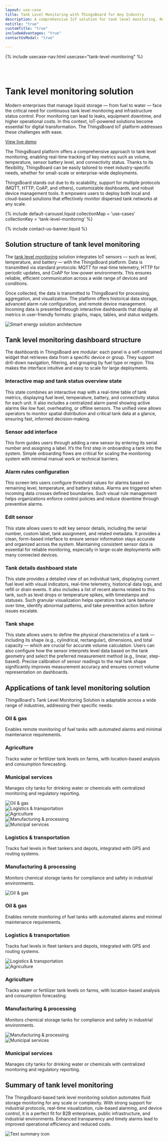 ```yaml
---
layout: use-case
title: Tank Level Monitoring with ThingsBoard for Any Industry
description: A comprehensive IoT solution for tank level monitoring. Real-time insights for fuel, water, and chemical storage with dashboards, alarms, and scalable device management — powered by ThingsBoard
notitle: "true"
customTitle: "true"
includeAdvantages: "true"
contactUsModal: "true"

---
```


{% include usecase-nav.html usecase="tank-level-monitoring" %}

<div id="scada-fullpage" onclick="this.style.display='none'; document.body.style.overflow='unset'"><div class="image"></div><div class="close-icon"><svg width="32" height="32" viewBox="0 0 32 32" fill="none" xmlns="http://www.w3.org/2000/svg"><path d="M25.3337 8.5465L23.4537 6.6665L16.0003 14.1198L8.54699 6.6665L6.66699 8.5465L14.1203 15.9998L6.66699 23.4532L8.54699 25.3332L16.0003 17.8798L23.4537 25.3332L25.3337 23.4532L17.8803 15.9998L25.3337 8.5465Z"></path></svg></div></div>
<h1 class="usecase-title">Tank level monitoring solution</h1>
<section class="tank-monitoring-about">
    <div class="about-text">
        <div class="short">
            <div class="block">
                <p class="text">Modern enterprises that manage liquid storage — from fuel to water — face the critical need for continuous tank level monitoring and infrastructure status control. Poor monitoring can lead to leaks, equipment downtime, and higher operational costs. In this context, IoT-powered solutions become essential for digital transformation. The ThingsBoard IoT platform addresses these challenges with ease.</p>
            </div>
            <div class="demo-button">
                <a id="UseCases_FuelLevelMonitoring_ViewLiveDemo" target="_blank" href="https://thingsboard.cloud/dashboard/e1ff5690-5e0c-11ee-aeee-d16039673934?publicId=7aa99e80-8acd-11ef-a59e-a9c993dbec14" class="button gtm_button">View live demo</a>            
            </div>
        </div>
        <div class="long">
            <p>The ThingsBoard platform offers a comprehensive approach to tank level monitoring, enabling real-time tracking of key metrics such as volume, temperature, sensor battery level, and connectivity status. Thanks to its flexibility, ThingsBoard can be easily tailored to meet industry-specific needs, whether for small-scale or enterprise-wide deployments.</p>
            <p>ThingsBoard stands out due to its scalability, support for multiple protocols (MQTT, HTTP, CoAP, and others), customizable dashboards, and robust device management tools. It empowers users to deploy both local and cloud-based solutions that effectively monitor dispersed tank networks at any scale.</p>
        </div>
    </div>
</section>

<section class="tank-monitoring-carousel carousel-padding">
    {% include default-carousel.liquid collectionMap = 'use-cases' collectionKey = 'tank-level-monitoring' %}
</section> 

{% include contact-us-banner.liquid %}

<section class="tank-monitoring-solution-structure">
    <h2>Solution structure of tank level monitoring</h2>
    <div class="about-text">
        <div class="short">
            <div class="block">
                <p class="text">The <a href="https://thingsboard.io/docs/pe/solution-templates/fuel-level-monitoring/">tank level monitoring</a> solution integrates IoT sensors — such as level, temperature, and battery — with the ThingsBoard platform. Data is transmitted via standard protocols: MQTT for real-time telemetry, HTTP for periodic updates, and CoAP for low-power environments. This ensures reliable, efficient communication across a wide range of devices and conditions.</p>
            </div>
        </div>
        <div class="long">
            <p>Once collected, the data is transmitted to ThingsBoard for processing, aggregation, and visualization. The platform offers historical data storage, advanced alarm rule configuration, and remote device management. Incoming data is presented through interactive dashboards that display all metrics in user-friendly formats: graphs, maps, tables, and status widgets.</p>
        </div>
    </div>
    <div class="scheme">
        <img id="schemeSVG" loading="lazy" data-src="https://img.thingsboard.io/usecases/smart-use-cases.svg" class="svg-animation" alt="Smart energy solution architecture" title="Smart energy solution architecture: IoT devices connect via gateways to the cloud for processing, visualization, and automation">
    </div>
</section>

<section class="dashboard-structure section-padding">
    <div class="section-header">
        <h2>Tank level monitoring dashboard structure</h2>
        <p>
            The dashboards in ThingsBoard are modular: each panel is a self-contained widget that retrieves data from a specific device or group. They support drill-down navigation, filtering, and grouping by fuel type or region. This makes the interface intuitive and easy to scale for large deployments.
        </p>
    </div>
    <div class="dashboard-structure-block">
        <div class="menu">
            <div class="expansion-block">
                <div class="expansion-panel">
                    <div class="expansion-header">
                        <h3>Interactive map and tank status overview state</h3>
                    </div>
                    <div class="expansion-content">
                        <p>This state combines an interactive map with a real-time table of tank metrics, displaying fuel level, temperature, battery, and connectivity status for each unit. It also includes a centralized alarm panel showing active alarms like low fuel, overheating, or offline sensors. The unified view allows operators to monitor spatial distribution and critical tank data at a glance, ensuring fast, informed decision-making.</p>
                    </div>
                </div>
            </div>
            <div class="expansion-block">
                <div class="expansion-panel">
                    <div class="expansion-header">
                        <h3>Sensor add interface</h3>
                    </div>
                    <div class="expansion-content">
                        <p>This form guides users through adding a new sensor by entering its serial number and assigning a label. It’s the first step in onboarding a tank into the system. Simple onboarding flows are critical for scaling the monitoring system with minimal manual work or technical barriers.</p>
                    </div>
                </div>
            </div>
            <div class="expansion-block">
                <div class="expansion-panel">
                    <div class="expansion-header">
                        <h3>Alarm rules configuration</h3>
                    </div>
                    <div class="expansion-content">
                        <p>This screen lets users configure threshold values for alarms based on remaining level, temperature, and battery status. Alarms are triggered when incoming data crosses defined boundaries. Such visual rule management helps organizations enforce control policies and reduce downtime through preventive alarms.</p>
                    </div>
                </div>
            </div>
            <div class="expansion-block">
                <div class="expansion-panel">
                    <div class="expansion-header">
                        <h3>Edit sensor</h3>
                    </div>
                    <div class="expansion-content">
                        <p>This state allows users to edit key sensor details, including the serial number, custom label, tank assignment, and related metadata. It provides a clean, form-based interface to ensure sensor information stays accurate and organized across the system. Maintaining consistent sensor data is essential for reliable monitoring, especially in large-scale deployments with many connected devices.</p>
                    </div>
                </div>
            </div>
            <div class="expansion-block">
                <div class="expansion-panel">
                    <div class="expansion-header">
                        <h3>Tank details dashboard state</h3>
                    </div>
                    <div class="expansion-content">
                        <p>This state provides a detailed view of an individual tank, displaying current fuel level with visual indicators, real-time telemetry, historical data logs, and refill or drain events. It also includes a list of recent alarms related to this tank, such as level drops or temperature spikes, with timestamps and statuses. Such granular visualization helps operators track tank behavior over time, identify abnormal patterns, and take preventive action before issues escalate.</p>
                    </div>
                </div>
            </div>
            <div class="expansion-block">
                <div class="expansion-panel">
                    <div class="expansion-header">
                        <h3>Tank shape</h3>
                    </div>
                    <div class="expansion-content">
                        <p>This state allows users to define the physical characteristics of a tank — including its shape (e.g., cylindrical, rectangular), dimensions, and total capacity — which are crucial for accurate volume calculation. Users can also configure how the sensor interprets level data based on the tank geometry and select the preferred measurement method (e.g., linear, step-based). Precise calibration of sensor readings to the real tank shape significantly improves measurement accuracy and ensures correct volume representation on dashboards.</p>
                    </div>
                </div>
            </div>
        </div>
    </div>
</section>

<section class="applications applications-additional summary-margin section-padding">
    <div class="section-header">
        <h2>Applications of tank level monitoring solution</h2>
        <p>ThingsBoard's Tank Level Monitoring Solution is adaptable across a wide range of industries, addressing their specific needs:</p>
    </div>
    <div class="applications-container-large">
        <div class="text-row-top">
            <div class="text-block">
                <h3>Oil & gas</h3>
                <p>Enables remote monitoring of fuel tanks with automated alarms and minimal maintenance requirements.</p>
            </div>
            <div class="text-block">
                <h3>Agriculture</h3>
                <p>Tracks water or fertilizer tank levels on farms, with location-based analysis and consumption forecasting.</p>
            </div>
            <div class="text-block">
                <h3>Municipal services</h3>
                <p>Manages city tanks for drinking water or chemicals with centralized monitoring and regulatory reporting.</p>
            </div>
        </div>
        <div class="images-row">
            <div class="application-image"><img src="https://img.thingsboard.io/usecases/tank-level-monitoring/gas-1.svg" alt="Oil & gas" title="Oil & gas"></div>
            <div class="application-image"><img src="https://img.thingsboard.io/usecases/scada-drilling-system/logistics.svg" alt="Logistics & transportation" title="Logistics & transportation"></div>
            <div class="application-image"><img src="https://img.thingsboard.io/usecases/smart-irrigation/agriculture-1.svg" alt="Agriculture" title="Agriculture"></div>
            <div class="application-image"><img src="https://img.thingsboard.io/usecases/tank-level-monitoring/manufacturing-1.svg" alt="Manufacturing & processing" title="Manufacturing & processing"></div>
            <div class="application-image"><img src="https://img.thingsboard.io/usecases/smart-metering/utilities-1.svg" alt="Municipal services" title="Municipal services"></div>
        </div>
        <div class="text-row-bottom">
            <div class="text-block">
                <h3>Logistics & transportation</h3>
                <p>Tracks fuel levels in fleet tankers and depots, integrated with GPS and routing systems.</p>
            </div>
            <div class="text-block">
                <h3>Manufacturing & processing</h3>
                <p>Monitors chemical storage tanks for compliance and safety in industrial environments.</p>
            </div>
        </div>
    </div>
    <div class="applications-container-small">
        <div class="application-block">
            <div class="image"><img src="https://img.thingsboard.io/usecases/tank-level-monitoring/gas-2.svg" alt="Oil & gas" title="Oil & gas"></div>
            <div class="text-block">
                <h3>Oil & gas</h3>
                <p>Enables remote monitoring of fuel tanks with automated alarms and minimal maintenance requirements.</p>
            </div>
        </div>
        <div class="application-block">
            <div class="text-block">
                <h3>Logistics & transportation</h3>
                <p>Tracks fuel levels in fleet tankers and depots, integrated with GPS and routing systems.</p>
            </div>
            <div class="image"><img src="https://img.thingsboard.io/usecases/scada-drilling-system/logistics-2.svg" alt="Logistics & transportation" title="Logistics & transportation"></div>
        </div>
        <div class="application-block">
            <div class="image"><img src="https://img.thingsboard.io/usecases/smart-irrigation/agriculture-2.svg" alt="Agriculture" title="Agriculture"></div>
            <div class="text-block">
                <h3>Agriculture</h3>
                <p>Tracks water or fertilizer tank levels on farms, with location-based analysis and consumption forecasting.</p>
            </div>
        </div>
        <div class="application-block">
            <div class="text-block">
                <h3>Manufacturing & processing</h3>
                <p>Monitors chemical storage tanks for compliance and safety in industrial environments.</p>
            </div>
            <div class="image"><img src="https://img.thingsboard.io/usecases/tank-level-monitoring/manufacturing-2.svg" alt="Manufacturing & processing" title="Manufacturing & processing"></div>
        </div>
        <div class="application-block">
            <div class="image"><img src="https://img.thingsboard.io/usecases/smart-metering/utilities-2.svg" alt="Municipal services" title="Municipal services"></div>
            <div class="text-block">
                <h3>Municipal services</h3>
                <p>Manages city tanks for drinking water or chemicals with centralized monitoring and regulatory reporting.</p>
            </div>
        </div>
    </div>
</section>

<section class="summary">
    <div class="summary-text">
        <h2>Summary of tank level monitoring</h2>
        <p>The ThingsBoard-based tank level monitoring solution automates fluid storage monitoring for any scale or complexity. With strong support for industrial protocols, real-time visualization, rule-based alarming, and device control, it is a perfect fit for B2B enterprises, public infrastructure, and industrial environments. Enhanced transparency and timely alarms lead to improved operational efficiency and reduced costs.</p>
    </div>
    <div class="summary-icon">
        <img src="https://img.thingsboard.io/usecases/health-care/summary.svg" alt="Text summary icon" title="Text summary icon">
    </div>
</section>

<script type="text/javascript">
    document.addEventListener('DOMContentLoaded', function() {
        const svgAnimations = document.querySelectorAll(".svg-animation");
        const svgObserver = new IntersectionObserver((entries, obs) => {
            entries.forEach(entry => {
                if (entry.isIntersecting) {
                    const img = entry.target;
                    img.style.visibility = 'visible';
                    img.src = img.dataset.src;
                    obs.unobserve(img);
                }
            });
        }, {threshold: 1.0});

        svgAnimations.forEach(img => svgObserver.observe(img));

        document.querySelectorAll('.card-link').forEach((link) => {
            link.classList.add('linkDefault');
        });

        const expansionBlocks = document.querySelectorAll('.expansion-block');
        const structureBlock = document.querySelector('.dashboard-structure-block');
        const smallImageBlock = createImageBlock('small');
        const largeImageBlock = createImageBlock('large');

        expansionBlocks[0].appendChild(smallImageBlock);
        structureBlock.appendChild(largeImageBlock);

        const largeImageElement = document.querySelector('.image-block-large > .image-container > .image');
        const smallImageElement = document.querySelector('.image-block-small > .image-container > .image');

        let currentExpandedIndex = 0;

        expansionBlocks[0].classList.add('expanded');

        expansionBlocks.forEach((panel, index) => {
            panel.addEventListener('click', function() {
                if (index === currentExpandedIndex) {
                    return; 
                }

                smallImageElement.innerHTML = getImage(index);
                this.appendChild(smallImageBlock);
                largeImageElement.style.height = largeImageElement.firstChild.getBoundingClientRect().height + 'px';
                largeImageElement.innerHTML = getImage(index);

                applyImageBg(smallImageBlock);
                applyImageBg(largeImageBlock);

                expansionBlocks.forEach(item => {
                    item.classList.remove('expanded');
                });

                this.classList.add('expanded');
                currentExpandedIndex = index; 
                if (window.screen.width < 600) {
                    const blockRect = expansionBlocks[index].getBoundingClientRect();
                    const target = blockRect.top + window.scrollY - 80;
                    window.scrollTo(0, target);
                    setTimeout(()=> document.getElementById("nav").style.top = "-78px");
                }
                if (index === 4) {
                    window.scrollTo(0, window.scrollY +1);
                }
            });
        });

        window.onscroll = function() {
            const elemCoor = document.querySelector('.dashboard-structure').getBoundingClientRect();
            const large = document.querySelector('.image-block-large');

            if (Math.abs(elemCoor.top) < elemCoor.height / 2 - 300 && elemCoor.top < 0) {
                large.style.marginTop = Math.abs(elemCoor.top) + 20 + 'px';
            }
        };

        if (window.screen.width > 960) {
            const fullPage = document.querySelector('#scada-fullpage');
            largeImageElement.addEventListener('click', function(image) {
                fullPage.children[0].innerHTML = `<img src=${image.currentTarget.children[0].src} />`;
                fullPage.style.display = 'block';
                fullPage.style.top = window.scrollY + 'px';
                document.querySelector('body').style.overflow = 'hidden';
            });
        }

        function createImageBlock(layout) {
            let block = document.createElement('div');
            block.className = `image-block-${layout}`;
            block.innerHTML = `
            <div class="image-container image-background">
                <div class="image-background"></div>
                <div class="image-background"></div>
                <div class="image-background"></div>
                <div class=image>${getImage(0)}</div>
            </div>
            <div class="buttons-block">
                <a id="UseCases_FuelLevelMonitoring_ViewLiveDemo" target="_blank" href="https://thingsboard.cloud/dashboard/e1ff5690-5e0c-11ee-aeee-d16039673934?publicId=7aa99e80-8acd-11ef-a59e-a9c993dbec14" class="button gtm_button">View live demo</a>            
                <a id="UseCases_FuelLevelMonitoring_ContactUs" target="_blank" href="/docs/contact-us/?subject=Custom%20Development" class="button contact-us gtm_button">Contact us</a>
            </div>`;

            applyImageBg(block);
    
            return block;
        }

        function applyImageBg(block) {
            const img = block.querySelector('.image img');
            const container = block.querySelector('.image-container');
            if (img && container) {
                const bg = img.dataset.bg;
                container.style.backgroundColor = bg || '';
            }
        }

        function getImage(index) {
            const images = [
                "<img src='https://img.thingsboard.io/usecases/tank-level-monitoring/tank-level-monitoring-1.webp' data-bg='#F9F9F9' alt='Tank monitoring dashboard in light mode showing fuel level, temperature, battery, and alerts on the ThingsBoard platform' title='Tank Monitoring Dashboard'/>",
                "<img src='https://img.thingsboard.io/usecases/tank-level-monitoring/tank-level-monitoring-2.webp' data-bg='#A9AAAC' alt='Modal window for adding a new sensor with serial number and label fields in the ThingsBoard dashboard.' title='Add New Sensor Form'/>",
                "<img src='https://img.thingsboard.io/usecases/tank-level-monitoring/tank-level-monitoring-3.webp' data-bg='#A9AAAC' alt='Dialog for setting alarm thresholds for tank monitoring, including fuel level, temperature, and battery.' title='Alarm Threshold Settings for Tanks'/>",
                "<img src='https://img.thingsboard.io/usecases/tank-level-monitoring/tank-level-monitoring-4.webp' data-bg='#A9AAAC' alt='Editing a sensors serial number and label in the ThingsBoard tank monitoring interface.' title='Edit Sensor 001133'/>",
                "<img src='https://img.thingsboard.io/usecases/tank-level-monitoring/tank-level-monitoring-5.webp' data-bg='#F9F9F9' alt='Tank 1289 status dashboard showing fuel level, temperature, battery, and consumption chart.' title='Tank 1289 Monitoring Overview'/>",
                "<img src='https://img.thingsboard.io/usecases/tank-level-monitoring/tank-level-monitoring-6.webp' data-bg='#A9AAAC' alt='Interface to configure tank shape, size, and measurement system for accurate monitoring.' title='Configure Tank Shape and Dimensions'/>",
            ];
            return images[index];
        }
    });
</script>
